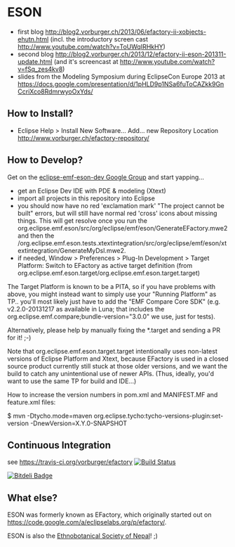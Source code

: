 ESON
====

* first blog http://blog2.vorburger.ch/2013/06/efactory-ii-xobjects-ehutn.html (incl. the introductory screen cast http://www.youtube.com/watch?v=ToUWqIRHkHY)
* second blog http://blog2.vorburger.ch/2013/12/efactory-ii-eson-201311-update.html (and it's screencast at http://www.youtube.com/watch?v=fSq_zes4kv8)
* slides from the Modeling Symposium during EclipseCon Europe 2013 at https://docs.google.com/presentation/d/1pHLD9p1NSa6fuToCAZkk9GnCcriXco8RdmrwyoOxYds/


How to Install?
---------------

* Eclipse Help > Install New Software... Add... new Repository Location http://www.vorburger.ch/efactory-repository/


How to Develop?
---------------

Get on the [eclipse-emf-eson-dev Google Group](https://groups.google.com/forum/#!forum/eclipse-emf-eson-dev) and start yapping...

* get an Eclipse Dev IDE with PDE & modeling (Xtext) 
* import all projects in this repository into Eclipse
* you should now have no red 'exclamation mark' "The project cannot be built" errors, but will still have normal red 'cross' icons about missing things.  This will get resolve once you run the org.eclipse.emf.eson/src/org/eclipse/emf/eson/GenerateEFactory.mwe2 and then the /org.eclipse.emf.eson.tests.xtextintegration/src/org/eclipse/emf/eson/xtextintegration/GenerateMyDsl.mwe2.
* if needed, Window > Preferences > Plug-In Development > Target Platform: Switch to EFactory as active target definition (from org.eclipse.emf.eson.target/org.eclipse.emf.eson.target.target) 

The Target Platform is known to be a PITA, so if you have problems with above,
you might instead want to simply use your "Running Platform" as TP.. you'll most likely
just have to add the "EMF Compare Core SDK" (e.g. v2.2.0-20131217 as available in Luna; 
that includes the org.eclipse.emf.compare;bundle-version="3.0.0" we use, just for tests).

Alternatively, please help by manually fixing the *.target and sending a PR for it! ;-)

Note that org.eclipse.emf.eson.target.target intentionally uses non-latest versions of Eclipse Platform and Xtext,
because EFactory is used in a closed source product currently still stuck at those older versions, and we want the build
to catch any unintentional use of newer APIs.  (Thus, ideally, you'd want to use the same TP for build and IDE...)

How to increase the version numbers in pom.xml and MANIFEST.MF and feature.xml files:

   $ mvn -Dtycho.mode=maven org.eclipse.tycho:tycho-versions-plugin:set-version -DnewVersion=X.Y.0-SNAPSHOT


Continuous Integration
----------------------

see https://travis-ci.org/vorburger/efactory
[![Build Status](https://travis-ci.org/vorburger/efactory.png?branch=master)](https://travis-ci.org/vorburger/efactory)


[![Bitdeli Badge](https://d2weczhvl823v0.cloudfront.net/vorburger/efactory/trend.png)](https://bitdeli.com/free "Bitdeli Badge")


What else?
----------

ESON was formerly known as EFactory, which originally started out on https://code.google.com/a/eclipselabs.org/p/efactory/.

ESON is also the [Ethnobotanical Society of Nepal](http://www.eson.org.np)! ;)
